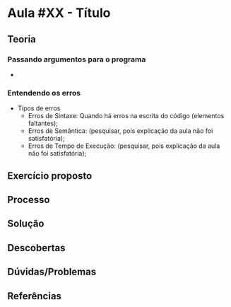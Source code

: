 # Aula #XX - Título
## Teoria
### Passando argumentos para o programa
-
### Entendendo os erros
- Tipos de erros
    - Erros de Sintaxe: Quando há erros na escrita do código (elementos faltantes);
    - Erros de Semântica: (pesquisar, pois explicação da aula não foi satisfatória);
    - Erros de Tempo de Execução: (pesquisar, pois explicação da aula não foi satisfatória);
## Exercício proposto
## Processo
## Solução
## Descobertas
## Dúvidas/Problemas
## Referências